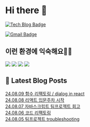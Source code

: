 # Hi there 👋

[![Tech Blog Badge](http://img.shields.io/badge/tistory-black?style=flat-square&logo=Tistory&link=https://codingpracticenote.tistory.com/)](https://codingpracticenote.tistory.com/)
	
[![Gmail Badge](https://img.shields.io/badge/Gmail-d14836?style=flat-square&logo=Gmail&logoColor=white&link=mailto:tkdrnr1215@gmail.com)](mailto:tkdrnr1215@gmail.com)

## 이런 환경에 익숙해요✍🏼

<img src="https://img.shields.io/badge/CSS3-1572B6?style=flat-square&logo=CSS3&logoColor=white"/> </t>
<img src="https://img.shields.io/badge/HTML5-E34F26?style=flat-square&logo=HTML5&logoColor=white"/> 
<img src="https://img.shields.io/badge/JavaScript-F7DF1E?style=flat-square&logo=JavaScript&logoColor=white"/>
<img src="https://img.shields.io/badge/TypeScript-3178C6?style=flat-square&logo=TypeScript&logoColor=white"/>

## 📕 Latest Blog Posts

<a href=https://codingpracticenote.tistory.com/291>24.08.09 함수 리팩토링 / dialog in react</a></br><a href=https://codingpracticenote.tistory.com/290>24.08.08 리액트 입문주차 시작</a></br><a href=https://codingpracticenote.tistory.com/289>24.08.07 자바스크립트 팀프로젝트 회고</a></br><a href=https://codingpracticenote.tistory.com/288>24.08.06 코드 리팩토링</a></br><a href=https://codingpracticenote.tistory.com/287>24.08.05 팀프로젝트 troubleshooting</a></br>
